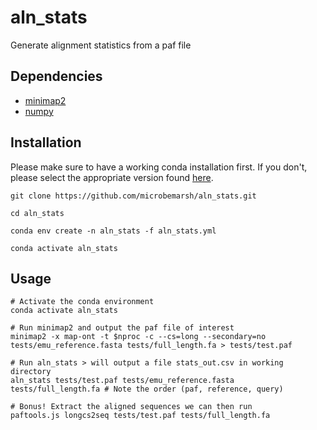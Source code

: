 # aln_stats
Generate alignment statistics from a paf file

## Dependencies

* [minimap2](https://github.com/lh3/minimap2) 
* [numpy](https://numpy.org/)

## Installation

Please make sure to have a working conda installation first. If you don't, please select the appropriate version found [here](https://github.com/conda-forge/miniforge).

```
git clone https://github.com/microbemarsh/aln_stats.git

cd aln_stats

conda env create -n aln_stats -f aln_stats.yml

conda activate aln_stats
```

## Usage

```
# Activate the conda environment
conda activate aln_stats

# Run minimap2 and output the paf file of interest
minimap2 -x map-ont -t $nproc -c --cs=long --secondary=no tests/emu_reference.fasta tests/full_length.fa > tests/test.paf

# Run aln_stats > will output a file stats_out.csv in working directory
aln_stats tests/test.paf tests/emu_reference.fasta tests/full_length.fa # Note the order (paf, reference, query)

# Bonus! Extract the aligned sequences we can then run
paftools.js longcs2seq tests/test.paf tests/full_length.fa
```